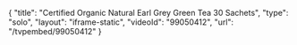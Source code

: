 {
    "title": "Certified Organic Natural Earl Grey Green Tea  30 Sachets",
    "type": "solo",
    "layout": "iframe-static",
    "videoId": "99050412",
    "url": "\/tvpembed\/99050412"
}
